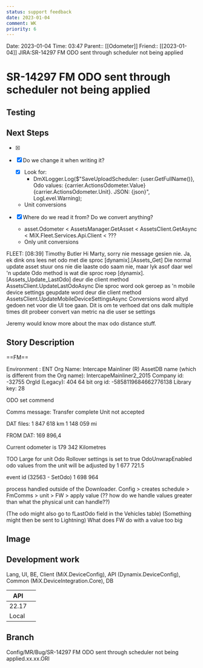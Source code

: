 ```yaml
---
status: support feedback
date: 2023-01-04
comment: WK
priority: 6
---
```


Date: 2023-01-04 Time: 03:47
Parent:: [[Odometer]]
Friend:: [[2023-01-04]]
JIRA:SR-14297 FM ODO sent through scheduler not being applied

# SR-14297 FM ODO sent through scheduler not being applied

## Testing

## Next Steps

- [x] 

- [x] Do we change it when writing it?
	- [x] Look for:
		- DmXLogger.Log($"SaveUploadScheduler: {user.GetFullName()}, Odo values: {carrier.ActionsOdometer.Value} {carrier.ActionsOdometer.Unit}. JSON: {json}", LogLevel.Warning);
	- Unit conversions
- [x] Where do we read it from? Do we convert anything?
	- asset.Odometer < AssetsManager.GetAsset <  AssetsClient.GetAsync < MiX.Fleet.Services.Api.Client < ???
	- Only unit conversions

FLEET:
[08:39] Timothy Butler
Hi Marty, sorry nie message gesien nie. Ja, ek dink ons lees net odo met die sproc
[dynamix].[Assets_Get]
Die normal update asset stuur ons nie die laaste odo saam nie, maar lyk asof daar wel 'n update Odo method is wat die sproc roep
[dynamix].[Assets_Update_LastOdo]
deur die client method
AssetsClient.UpdateLastOdoAsync
Die sproc word ook geroep as 'n mobile device settings geupdate word deur die client method
AssetsClient.UpdateMobileDeviceSettingsAsync
Conversions word altyd gedoen net voor die UI toe gaan. Dit is om te verhoed dat ons dalk multiple times dit probeer convert van metric na die user se settings

Jeremy would know more about the max odo distance stuff.

## Story Description

==FM==

Environment : ENT
Org Name: Intercape Mainliner (R)
AssetDB name (which is different from the Org name):  IntercapeMainliner2_2015
Company id: -32755
OrgId (Legacy):  404
64 bit org id: -5858119684662776138
Library key: 28

ODO set commend

Comms message:
Transfer complete
Unit not accepted

DAT files:
1 847 618 km
1 148 059 mi

FROM DAT:
169 896,4

Current odometer is 179 342 Kilometres

TOO Large for unit
Odo Rollover settings is set to true
OdoUnwrapEnabled
odo values from the unit will be adjusted by 1 677 721.5

event id (32563 - SetOdo)
1 698 964

process handled outside of the Downloader. 
Config > creates schedule > FmComms > unit > FW > apply value
(?? how do we handle values greater than what the physical unit can handle??)

(The odo might also go to fLastOdo field in the Vehicles table)
(Something might then be sent to Lightning)
What does FW do with a value too big

## Image

## Development work

Lang, UI, BE, Client (MiX.DeviceConfig), API (Dynamix.DeviceConfig), Common (MiX.DeviceIntegration.Core), DB

| API   |     |
| ----- | --- |
| 22.17 |     |
| Local |     |

## Branch
Config/MR/Bug/SR-14297 FM ODO sent through scheduler not being applied.xx.xx.ORI
